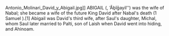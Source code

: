 Antonio_Molinari_David_y_Abigail.jpg]] ABIGAIL (, ’Ǎḇîḡayil'') was the wife of Nabal; she became a wife of the future King David after Nabal's death (1 Samuel ).[1] Abigail was David's third wife, after Saul's daughter, Michal, whom Saul later married to Palti, son of Laish when David went into hiding, and Ahinoam.
